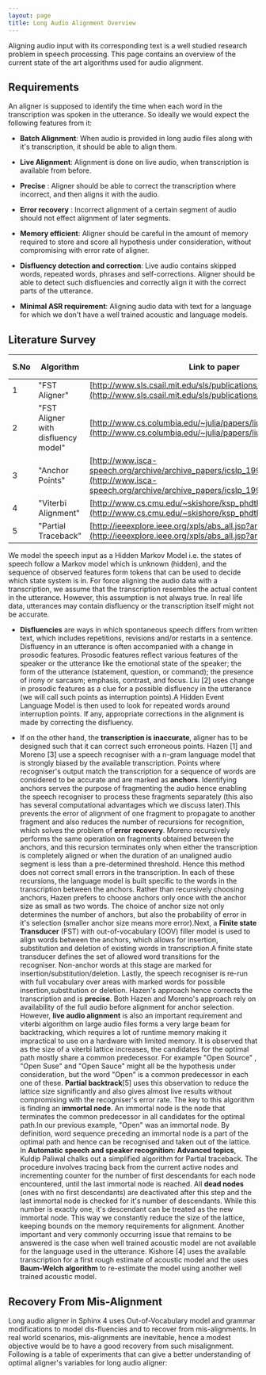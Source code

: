 ```yaml
---
layout: page 
title: Long Audio Alignment Overview
---
```


Aligning audio input with its corresponding text is a well studied research 
problem in speech processing.  This page contains an overview of the current 
state of the art algorithms used for audio alignment. 

## Requirements

An aligner is supposed to identify the time when each word in the transcription 
was spoken in the utterance. So ideally we would expect the following features 
from it:    

*  **Batch Alignment**: When audio is provided in long audio files along with 
it's transcription, it should be able to align them.

*  **Live Alignment**: Alignment is done on live audio, when transcription is 
available from before.

*  **Precise** : Aligner should be able to correct the transcription where 
incorrect, and then aligns it with the audio.

*  **Error recovery** : Incorrect alignment of a certain segment of audio 
should not effect alignment of later segments.

*  **Memory efficient**: Aligner should be careful in the amount of memory 
required to store and score all hypothesis under consideration, without 
compromising with error rate of aligner.

*  **Disfluency detection and correction**: Live audio contains skipped words, 
repeated words, phrases and self-corrections. Aligner should be able to detect 
such disfluencies and correctly align it with the correct parts of the 
utterance.

*  **Minimal ASR requirement**: Aligning audio data with text for a language 
for which we don't have a well trained acoustic and language models.



## Literature Survey

| S.No | Algorithm | Link to paper  | Author     | Live Alignment | Precise | Error Recovery | MemoryEfficient | Disfluency correction | ASR required | 
 | ---- | ---------                           | -------------                                                                                                                                          | ------     | -------------- | ------- | -------------- | ---------------- | --------------------- | ------------ | 
 | 1    | "FST Aligner"                       | [http://www.sls.csail.mit.edu/sls/publications/2006/IS061258.pdf](http://www.sls.csail.mit.edu/sls/publications/2006/IS061258.pdf)                     | Hazen      | No             | Yes     | Yes            | No               | No                    | Yes          | 
 | 2    | "FST Aligner with disfluency model" | [http://www.cs.columbia.edu/~julia/papers/liu03.pdf](http://www.cs.columbia.edu/~julia/papers/liu03.pdf)                                               | Liu        | No             | Yes     | No             | No               | Yes                   | Yes          | 
 | 3    | "Anchor Points"                     | [http://www.isca-speech.org/archive/archive_papers/icslp_1998/i98_0068.pdf](http://www.isca-speech.org/archive/archive_papers/icslp_1998/i98_0068.pdf) | Moreno     | No             | No      | Yes            | No               | No                    | Yes          | 
 | 4    | "Viterbi Alignment"                 | [http://www.cs.cmu.edu/~skishore/ksp_phdthesis.pdf](http://www.cs.cmu.edu/~skishore/ksp_phdthesis.pdf)                                                 | Kishore P. | Yes            | No      | No             | Yes              | No                    | No           | 
 | 5    | "Partial Traceback"                 | [http://ieeexplore.ieee.org/xpls/abs_all.jsp?arnumber=1171441](http://ieeexplore.ieee.org/xpls/abs_all.jsp?arnumber=1171441)                           | P.F.Brown  | Yes            | No      | No             | Yes              | No                    | Yes          | 

We model the speech input as a Hidden Markov Model i.e. the states of speech 
follow a Markov model which is unknown (hidden), and the sequence of observed 
features form tokens that can be used to decide which state system is in. For 
force aligning the audio data with a transcription, we assume that the 
transcription resembles the actual content in the utterance. However, this 
assumption is not always true. In real life data, utterances may contain 
disfluency or the transcription itself might not be accurate.

*  **Disfluencies** are ways in which spontaneous speech differs from written 
text, which includes repetitions, revisions and/or restarts in a sentence. 
Disfluency in an utterance is often accompanied with a change in prosodic 
features. Prosodic features reflect various features of the speaker or the 
utterance like the emotional state of the speaker; the form of the utterance 
(statement, question, or command); the presence of irony or sarcasm; emphasis, 
contrast, and focus. Liu [2] uses change in prosodic features as a clue for a 
possible disfluency in the utterance (we will call such points as interruption 
points).A Hidden Event Language Model is then used to look for repeated words 
around interruption points. If any, appropriate corrections in the alignment is 
made by correcting the disfluency.

*  If on the other hand, the **transcription is inaccurate**, aligner has to be 
designed such that it can correct such erroneous points. Hazen [1] and Moreno 
[3] use a speech recogniser with a n-gram language model that is strongly 
biased by the available transcription. Points where recogniser's output match 
the transcription for a sequence of words are considered to be accurate and are 
marked as **anchors**. Identifying anchors serves the purpose of fragmenting 
the audio hence enabling the speech recogniser to process these fragments 
separately (this also has several computational advantages which we discuss 
later).This prevents the error of alignment of one fragment to propagate to 
another fragment and also reduces the number of recursions for recognition, 
which solves the problem of **error recovery**. Moreno recursively performs the 
same operation on fragments obtained between the anchors, and this recursion 
terminates only when either the transcription is completely aligned or when the 
duration of an unaligned audio segment is less than a pre-determined threshold. 
Hence this method does not correct small errors in the transcription. In each 
of these recursions, the language model is built specific to the words in the 
transcription between the anchors. Rather than recursively choosing anchors, 
Hazen prefers to choose anchors only once with the anchor size as small as two 
words. The choice of anchor size not only determines the number of anchors, but 
also the probability of error in it's selection (smaller anchor size means more 
error).Next, a **Finite state Transducer** (FST) with out-of-vocabulary (OOV) 
filler model is used to align words between the anchors, which allows for 
insertion, substitution and deletion of existing words in transcription.A 
finite state transducer defines the set of allowed word transitions for the 
recogniser. Non-anchor words at this stage are marked for 
insertion/substitution/deletion. Lastly, the speech recogniser is re-run with 
full vocabulary over areas with marked words for possible 
insertion,substitution or deletion. Hazen's approach hence corrects the 
transcription and is **precise**.
Both Hazen and Moreno's approach rely on availability of the full audio before 
alignment for anchor selection. However, **live audio alignment** is also an 
important requirement and viterbi algorithm on large audio files forms a very 
large beam for backtracking, which requires a lot of runtime memory making it 
impractical to use on a hardware with limited memory. It is observed that as 
the size of a viterbi lattice increases, the candidates for the optimal path 
mostly share a common predecessor. For example "Open Source" , "Open Suse" and 
"Open Sauce" might all be the hypothesis under consideration, but the word 
"Open" is a common predecessor in each one of these. **Partial backtrack**[5] 
uses this observation to reduce the lattice size significantly and also gives 
almost live results without compromising with the recogniser's error rate. The 
key to this algorithm is finding an **immortal node**. An immortal node is the 
node that terminates the common predecessor in all candidates for the optimal 
path.In our previous example, "Open" was an immortal node. By definition, word 
sequence preceding an immortal node is a part of the optimal path and hence can 
be recognised and taken out of the lattice.
In **Automatic speech and speaker recognition: Advanced topics**, Kuldip 
Paliwal chalks out a simplified algorithm for Partial traceback. The procedure 
involves tracing back from the current active nodes and incrementing counter 
for the number of first descendants for each node encountered, until the last 
immortal node is reached. All **dead nodes** (ones with no first descendants) 
are deactivated after this step and the last immortal node is checked for it's 
number of descendants. While this number is exactly one, it's descendant can be 
treated as the new immortal node. This way we constantly reduce the size of the 
lattice, keeping bounds on the memory requirements for alignment. Another 
important and very commonly occurring  issue that remains to be answered is the 
case when well trained acoustic model are not available for the language used 
in the utterance. Kishore [4] uses the available transcription for a first 
rough estimate of acoustic model and the uses **Baum-Welch algorithm** to 
re-estimate the model using another well trained acoustic model.

## Recovery From Mis-Alignment

Long audio aligner in Sphinx 4 uses Out-of-Vocabulary model and grammar 
modifications to model dis-fluencies and to recover from mis-alignments. In 
real world scenarios, mis-alignments are inevitable, hence a modest objective 
would be to have a good recovery from such misalignment.
Following is a table of experiments that can give a better understanding of 
optimal aligner's variables for long audio aligner:

